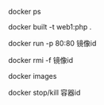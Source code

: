 docker ps

docker built -t web1:php .

docker run -p 80:80 镜像id

docker rmi -f 镜像id

docker images

docker stop/kill 容器id